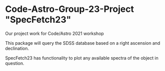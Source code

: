 # Code-Astro-Group-23-Project "SpecFetch23"
Our project work for Code/Astro 2021 workshop

This package will query the SDSS database based on a right ascension and declination.

SpecFetch23 has functionality to plot any available spectra of the object in question.

